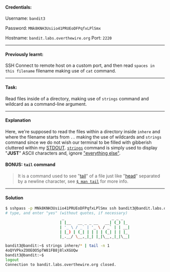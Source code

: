 #### Credentials:
Username: `bandit3`

Password: `MNk8KNH3Usiio41PRUEoDFPqfxLPlSmx`

Hostname: `bandit.labs.overthewire.org`
Port: `2220`

---
#### Previously learnt:
SSH Connect to remote host on a custom port, and then read `spaces in this filename` filename making use of `cat` command.

---
#### Task:

Read files inside of a directory, making use of `strings` command and wildcard as a command-line argument.

---
#### Explanation

Here, we're supposed to read the files within a directory inside `inhere` and where the filename starts from `..` making the use of wildcards and `strings` command since we do not wish our terminal to be filled with gibberish cluttered within my [STDOUT](https://en.wikipedia.org/wiki/Standard_streams). [`strings`](https://www.man7.org/linux/man-pages/man1/strings.1.html) command is simply used to display "**JUST**" ASCII characters and, ignore <u>"everything else"</u>.

#### BONUS: `tail` command
> It is a command used to see "[tail](https://www.man7.org/linux/man-pages/man1/tail.1.html)" of a file just like "[head](https://www.man7.org/linux/man-pages/man1/head.1.html)" separated by a newline character, see [`$ man tail`](https://www.man7.org/linux/man-pages/man1/tail.1.html) for more info.

---
#### Solution
```bash
$ sshpass -p MNk8KNH3Usiio41PRUEoDFPqfxLPlSmx ssh bandit3@bandit.labs.overthewire.org -p 2220
# type, and enter "yes" (without quotes, if necessary)
                         _                     _ _ _
                        | |__   __ _ _ __   __| (_) |_
                        | '_ \ / _` | '_ \ / _` | | __|
                        | |_) | (_| | | | | (_| | | |_
                        |_.__/ \__,_|_| |_|\__,_|_|\__|

bandit3@bandit:~$ strings inhere/* | tail -n 1
4oQYVPkxZOOEOO5pTW81FB8j8lxXGUQw
bandit3@bandit:~$
logout
Connection to bandit.labs.overthewire.org closed.
```
